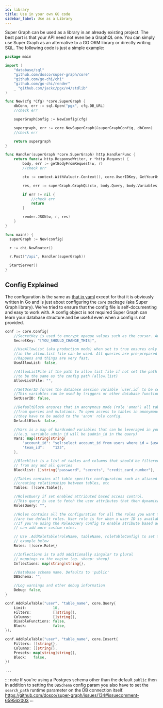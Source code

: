 ```yaml
---
id: library
title: Use in your own GO code
sidebar_label: Use as a Library
---
```


Super Graph can be used as a library in an already existing project. The best part is that your API need not even be a GraphQL one. You can simply use Super Graph as an alternative to a GO ORM library or directly writing SQL. The following code is just a simple example:

```go
package main

import (
	"database/sql"
	"github.com/dosco/super-graph/core"
	"github.com/go-chi/chi"
	"github.com/go-chi/render"
	_ "github.com/jackc/pgx/v4/stdlib"
)

func New(cfg *Cfg) *core.SuperGraph {
	dbConn, err := sql.Open("pgx", cfg.DB_URL)
	//check err

	superGraphConfig := NewConfig(cfg)

	supergraph, err := core.NewSuperGraph(&superGraphConfig, dbConn)
	//check err

	return supergraph
}

func Handler(superGraph *core.SuperGraph) http.HandlerFunc {
	return func(w http.ResponseWriter, r *http.Request) {
		body, err := getBodyFromRequest(w, r)
		//check err

		ctx := context.WithValue(r.Context(), core.UserIDKey, GetYourUserID())

		res, err := superGraph.GraphQL(ctx, body.Query, body.Variables)

		if err != nil {
			//check err
			return
		}

		render.JSON(w, r, res)
	}
}

func main() {
  superGraph := New(config)

  r := chi.NewRouter()

  r.Post("/api", Handler(superGraph))

  StartServer()
}
```

## Config Explained

The configuration is the same as [that in yaml](https://supergraph.dev/docs/config) except for that it is obviously written in Go and is just about configuring the `core` package (aka Super Graph library). We've tried to ensure that the config file is self-documenting and easy to work with. A config object is not required Super Graph can learn your database structure and be useful even when a config is not provided.

```go
conf := core.Config{
	//SecretKey is used to encrypt opaque values such as the cursor. Auto-generated if not set
	SecretKey: "[YOU_SHOULD_CHANGE_THIS]",

	//UseAllowList (aka production mode) when set to true ensures only queries lists
	//in the allow.list file can be used. All queries are pre-prepared so no compiling
	//happens and things are very fast.
	UseAllowList: false,

	//AllowListFile if the path to allow list file if not set the path is assumed
	//to be the same as the config path (allow.list)
	AllowListFile: "",

	//SetUserID forces the database session variable `user.id` to be set to the user id.
	//This variables can be used by triggers or other database functions
	SetUserID: false,

	//DefaultBlock ensures that in anonymous mode (role 'anon') all tables are blocked
	//from queries and mutations. To open access to tables in anonymous mode
	//they have to be added to the 'anon' role config.
	DefaultBlock: false,

	//Vars is a map of hardcoded variables that can be leveraged in your queries
	//(e.g. variable admin_id will be $admin_id in the query)
	Vars: map[string]string{
		"account_id": "sql:select account_id from users where id = $user_id",
		"team_id":    "123",
	},

	//Blocklist is a list of tables and columns that should be filtered out
	// from any and all queries
	Blocklist: []string{"password", "secrets", "credit_card_number"},

	//Tables contains all table specific configuration such as aliased tables
	//creating relationships between tables, etc
	Tables: []core.Table{},

	//RolesQuery if set enabled attributed based access control.
	//This query is use to fetch the user attributes that then dynamically define the users role.
	RolesQuery: "",

	//Roles contains all the configuration for all the roles you want to support `user` and `anon`
	//are two default roles. User role is for when a user ID is available and Anon when it's not.
	//If you're using the RolesQuery config to enable atribute based acess control then you
	// can add more custom roles.

	// Use .AddRoleTable(roleName, tableName, roleTableConfig) to set this.
	// example below
	Roles: []core.Role{}

	//Inflections is to add additionally singular to plural
	// mappings to the engine (eg. sheep: sheep)
	Inflections: map[string]string{},

	//Database schema name. Defaults to 'public'
	DBSchema: "",

	//Log warnings and other debug information
	Debug: false,
}

conf.AddRoleTable("user", "table_name", core.Query{
	Limit:            10,
	Filters:          []string{},
	Columns:          []string{},
	DisableFunctions: false,
	Block:            false,
});

conf.AddRoleTable("user", "table_name", core.Insert{
	Filters: []string{},
	Columns: []string{},
	Presets: map[string]string{},
	Block:   false,
})

...

```

::: note
If you're using a Postgres schema other than the default `public` then in addition to setting the `DBSchema` config param you also have to set the `search_path` runtime parameter on the DB connection itself. https://github.com/dosco/super-graph/issues/134#issuecomment-659562003
:::
